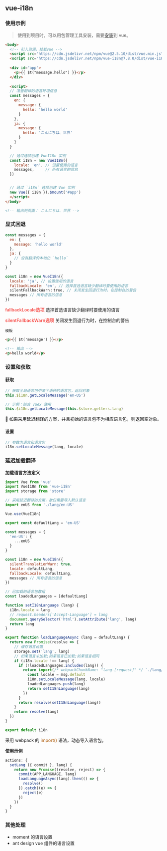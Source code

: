 ## vue-i18n

### 使用示例

> 使用到项目时，可以用包管理工具安装，需要[安装](https://kazupon.github.io/vue-i18n/zh/installation.html#yarn)到 vue。

```html
<body>
  <!-- 引入资源，挂载vue -->
  <script src="https://cdn.jsdelivr.net/npm/vue@2.5.10/dist/vue.min.js"></script>
  <script src="https://cdn.jsdelivr.net/npm/vue-i18n@7.8.0/dist/vue-i18n.min.js"></script>
  
  <div id="app">
    <p>{{ $t("message.hello") }}</p>
  </div>
  
  <script>
  // 准备翻译的语言环境信息
  const messages = {
    en: {
      message: {
        hello: 'hello world'
      }
    },
    ja: {
      message: {
        hello: 'こんにちは、世界'
      }
    }
  }

  // 通过选项创建 VueI18n 实例
  const i18n = new VueI18n({
    locale: 'en', // 设置使用的语言
    messages,     // 所有语言的信息
  })


  // 通过 `i18n` 选项创建 Vue 实例
  new Vue({ i18n }).$mount('#app')
  </script>
</body>

<!-- 输出到页面： こんにちは、世界 -->
```



### 显式回退

```javascript
const messages = {
  en: {
    message: 'hello world'
  },
  ja: {
    // 没有翻译的本地化 `hello`
  }
}

const i18n = new VueI18n({
  locale: 'ja', // 设置使用的语言
  fallbackLocale: 'en', // 选择首选语言缺少翻译时要使用的语言
  silentFallbackWarn：true, // 关闭发生回退行为时，在控制台的警告
  messages // 所有语言的信息
})
```

<span style="color: #f7534f;font-weight:600">fallbackLocale选项</span> 选择首选语言缺少翻译时要使用的语言

<span style="color: #f7534f;font-weight:600">silentFallbackWarn选项</span> 关闭发生回退行为时，在控制台的警告

`模板`

```html
<p>{{ $t('message') }}</p>

<!-- 输出 -->
<p>hello world</p>
```



### 设置和获取

#### 获取

```javascript
// 获取全局语言包中某个语种的语言包，返回对象
this.$i18n.getLocaleMessage('en-US') 

// 示例：结合 vuex 使用
this.$i18n.getLocaleMessage(this.$store.getters.lang)
```

:turtle: 如果采用延迟翻译的方案，并且初始的语言包不为相应语言包，则返回空对象。



#### 设置

```javascript
// 参数为语言和语言包
i18n.setLocaleMessage(lang, locale)
```



### 延迟加载翻译

**加载语言方法定义**

```javascript
import Vue from 'vue'
import VueI18n from 'vue-i18n'
import storage from 'store'

// 采用延迟翻译的方案，故仅需要导入默认语言
import enUS from './lang/en-US'

Vue.use(VueI18n)

export const defaultLang = 'en-US'

const messages = {
  'en-US': {
    ...enUS
  }
}

const i18n = new VueI18n({
  silentTranslationWarn: true,
  locale: defaultLang,
  fallbackLocale: defaultLang,
  messages // 所有语言的信息
})

// 已加载的语言包数组
const loadedLanguages = [defaultLang]

function setI18nLanguage (lang) {
  i18n.locale = lang
  // request.headers['Accept-Language'] = lang
  document.querySelector('html').setAttribute('lang', lang)
  return lang
}

export function loadLanguageAsync (lang = defaultLang) {
  return new Promise(resolve => {
    // 缓存语言设置
    storage.set('lang', lang)
    // 如果语言未加载;如果语言已加载;如果语言相同
    if (i18n.locale !== lang) {
      if (!loadedLanguages.includes(lang)) {
        return import(/* webpackChunkName: "lang-[request]" */ `./lang/${lang}`).then(msg => {
          const locale = msg.default
          i18n.setLocaleMessage(lang, locale)
          loadedLanguages.push(lang)
          return setI18nLanguage(lang)
        })
      }
      return resolve(setI18nLanguage(lang))
    }
    return resolve(lang)
  })
}

export default i18n
```

采用 webpack 的 <span style="color: #a50">import()</span> 语法，动态导入语言包。



**使用示例**

```javascript
actions: {
  setLang ({ commit }, lang) {
    return new Promise((resolve, reject) => {
      commit(APP_LANGUAGE, lang)
      loadLanguageAsync(lang).then(() => {
        resolve()
      }).catch((e) => {
        reject(e)
      })
    })
  }
}
```



### 其他处理

- moment 的语言设置
- ant design vue 组件的语言设置